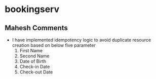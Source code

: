 # bookingserv


## Mahesh Comments
- I have implemented idempotency logic to avoid duplicate resource creation based on below five parameter
  1. First Name 
  2. Second Name 
  3. Date of Birth
  4. Check-in Date
  5. Check-out Date

